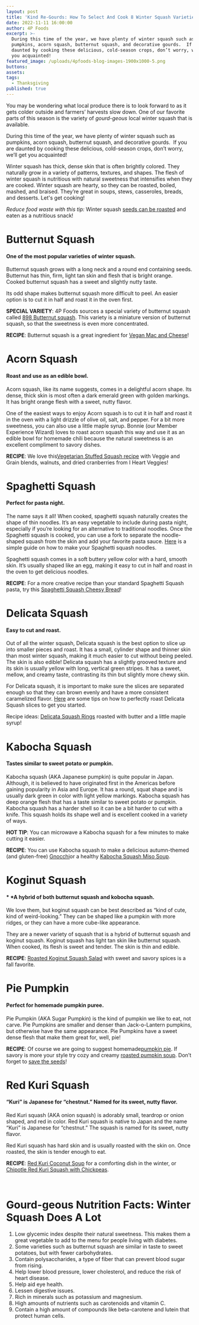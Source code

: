 ```yaml
---
layout: post
title: 'Kind Re-Gourds: How To Select And Cook 8 Winter Squash Varieties'
date: 2022-11-11 16:00:00
author: 4P Foods
excerpt: >-
  During this time of the year, we have plenty of winter squash such as
  pumpkins, acorn squash, butternut squash, and decorative gourds.  If you are
  daunted by cooking these delicious, cold-season crops, don’t worry, we’ll get
  you acquainted!
featured_image: /uploads/4pfoods-blog-images-1900x1000-5.png
buttons:
assets:
tags:
  - Thanksgiving
published: true
---
```

You may be wondering what local produce there is to look forward to as it gets colder outside and farmers’ harvests slow down. One of our favorite parts of this season is the variety of *gourd-geous* local winter squash that is available.&nbsp;

During this time of the year, we have plenty of winter squash such as pumpkins, acorn squash, butternut squash, and decorative gourds.&nbsp; If you are daunted by cooking these delicious, cold-season crops, don’t worry, we’ll get you acquainted\!&nbsp;

Winter squash has thick, dense skin that is often brightly colored. They naturally grow in a variety of patterns, textures, and shapes. The flesh of winter squash is nutritious with natural sweetness that intensifies when they are cooked. Winter squash are hearty, so they can be roasted, boiled, mashed, and braised. They’re great in soups, stews, casseroles, breads, and desserts. Let's get cooking\!

*Reduce food waste with this tip:* Winter squash [seeds can be roasted](https://4pfoods.com/recipes/simple-roasted-pumpkin-seeds-with-local-honey-snack-recipe/) and eaten as a nutritious snack\!

# Butternut Squash

#### One of the most popular varieties of winter squash.&nbsp;

Butternut squash grows with a long neck and a round end containing seeds. Butternut has thin, firm, light tan skin and flesh that is bright orange. Cooked butternut squash has a sweet and slightly nutty taste.&nbsp;

Its odd shape makes butternut squash more difficult to peel. An easier option is to cut it in half and roast it in the oven first.

**SPECIAL VARIETY**\: 4P Foods sources a special variety of butternut squash called [898 Butternut squash](https://shop.4pfoods.com/product/898-butternut-squash). This variety is a miniature version of butternut squash, so that the sweetness is even more concentrated.&nbsp;

**RECIPE**\: Butternut squash is a great ingredient for [Vegan Mac and Cheese](https://www.veggieinspired.com/butternut-mac/)\!&nbsp;

# Acorn Squash

#### Roast and use as an edible bowl.

Acorn squash, like its name suggests, comes in a delightful acorn shape. Its dense, thick skin is most often a dark emerald green with golden markings. It has bright orange flesh with a sweet, nutty flavor.

One of the easiest ways to enjoy Acorn squash is to cut it in half and roast it in the oven with a light drizzle of olive oil, salt, and pepper. For a bit more sweetness, you can also use a little maple syrup. Bonnie (our Member Experience Wizard) loves to roast acorn squash this way and use it as an edible bowl for homemade chili because the natural sweetness is an excellent compliment to savory dishes.

**RECIPE**\: We love this[Vegetarian Stuffed Squash recipe](https://iheartvegetables.com/vegetarian-stuffed-squash/) with Veggie and Grain blends, walnuts, and dried cranberries from I Heart Veggies\!&nbsp;

# Spaghetti Squash

#### Perfect for pasta night.

The name says it all\! When cooked, spaghetti squash naturally creates the shape of thin noodles. It’s an easy vegetable to include during pasta night, especially if you’re looking for an alternative to traditional noodles. Once the Spaghetti squash is cooked, you can use a fork to separate the noodle-shaped squash from the skin and add your favorite pasta sauce. [Here](https://www.loveandlemons.com/how-to-cook-spaghetti-squash/) is a simple guide on how to make your Spaghetti squash noodles.

Spaghetti squash comes in a soft buttery yellow color with a hard, smooth skin. It’s usually shaped like an egg, making it easy to cut in half and roast in the oven to get delicious noodles.

**RECIPE**\: For a more creative recipe than your standard Spaghetti Squash pasta, try this [Spaghetti Squash Cheesy Bread](https://www.delish.com/cooking/recipe-ideas/a22552880/spaghetti-squash-cheesy-bread-recipe/)\!&nbsp;

# Delicata Squash

#### Easy to cut and roast.

Out of all the winter squash, Delicata squash is the best option to slice up into smaller pieces and roast. It has a small, cylinder shape and thinner skin than most winter squash, making it much easier to cut without being peeled. The skin is also edible\! Delicata squash has a slightly grooved texture and its skin is usually yellow with long, vertical green stripes. It has a sweet, mellow, and creamy taste, contrasting its thin but slightly more chewy skin.

For Delicata squash, it is important to make sure the slices are separated enough so that they can brown evenly and have a more consistent caramelized flavor. [Here](https://www.seriouseats.com/roasted-delicata-squash-5209890) are some tips on how to perfectly roast Delicata Squash slices to get you started.&nbsp;

Recipe ideas: [Delicata Squash Rings](https://www.thespruceeats.com/maple-glazed-delicata-squash-rings-3062194) roasted with butter and a little maple syrup\!&nbsp;

# Kabocha Squash

#### Tastes similar to sweet potato or pumpkin.

Kabocha squash (AKA Japanese pumpkin) is quite popular in Japan. Although, it is believed to have originated first in the Americas before gaining popularity in Asia and Europe. It has a round, squat shape and is usually dark green in color with light yellow markings. Kabocha squash has deep orange flesh that has a taste similar to sweet potato or pumpkin. Kabocha squash has a harder shell so it can be a bit harder to cut with a knife. This squash holds its shape well and is excellent cooked in a variety of ways.

**HOT TIP**\: You can microwave a Kabocha squash for a few minutes to make cutting it easier.

**RECIPE**\: You can use Kabocha squash to make a delicious autumn-themed (and gluten-free) [Gnocchi](https://www.foodandwine.com/recipes/gluten-free-winter-squash-gnocchi)or a healthy [Kabocha Squash Miso Soup](https://www.justonecookbook.com/kabocha-miso-soup/).&nbsp;

# Koginut Squash

#### *&nbsp;*A hybrid of both butternut squash and kobocha squash.

We love them, but koginut squash can be best described as “kind of cute, kind of weird-looking.” They can be shaped like a pumpkin with more ridges, or they can have a more cube-like appearance.&nbsp;

They are a newer variety of squash that is a hybrid of butternut squash and koginut squash. Koginut squash has light tan skin like butternut squash. When cooked, its flesh is sweet and tender. The skin is thin and edible.

**RECIPE**\: [Roasted Koginut Squash Salad](https://www.runningtothekitchen.com/roasted-koginut-squash-salad/) with sweet and savory spices is a fall favorite.&nbsp;

# Pie Pumpkin&nbsp;

#### Perfect for homemade pumpkin puree.

Pie Pumpkin (AKA Sugar Pumpkin) is the kind of pumpkin we like to eat, not carve. Pie Pumpkins are smaller and denser than Jack-o-Lantern pumpkins, but otherwise have the same appearance. Pie Pumpkins have a sweet dense flesh that make them great for, well, pie\!

**RECIPE**\: Of course we are going to suggest homemade[pumpkin pie](https://sallysbakingaddiction.com/the-great-pumpkin-pie-recipe/). If savory is more your style try cozy and creamy [roasted pumpkin soup](https://cookieandkate.com/creamy-vegan-pumpkin-soup/). Don’t forget to [save the seeds](https://4pfoods.com/recipes/simple-roasted-pumpkin-seeds-with-local-honey-snack-recipe/)\!&nbsp;

# Red Kuri Squash

#### “Kuri” is Japanese for “chestnut.” Named for its sweet, nutty flavor.

Red Kuri squash (AKA onion squash) is adorably small, teardrop or onion shaped, and red in color. Red Kuri squash is native to Japan and the name “Kuri” is Japanese for “chestnut.” The squash is named for its sweet, nutty flavor.&nbsp;

Red Kuri squash has hard skin and is usually roasted with the skin on. Once roasted, the skin is tender enough to eat.&nbsp;

**RECIPE**\: [Red Kuri Coconut Soup](http://www.vegukate.com/post.php?s=2015-11-16-coconut-red-kuri-squash-soup) for a comforting dish in the winter, or [Chipotle Red Kuri Squash with Chickpeas](https://naturallyella.com/chipotle-red-kuri-squash/).

&nbsp;

# **Gourd-geous** **Nutrition Facts**\: **Winter Squash Does A Lot**

1. Low glycemic index despite their natural sweetness. This makes them a great vegetable to add to the menu for people living with diabetes.&nbsp;
2. Some varieties such as butternut squash are similar in taste to sweet potatoes, but with fewer carbohydrates.&nbsp;
3. Contain polysaccharides, a type of fiber that can prevent blood sugar from rising.&nbsp;
4. Help lower blood pressure, lower cholesterol, and reduce the risk of heart disease.&nbsp;
5. Help aid eye health.
6. Lessen digestive issues.&nbsp;
7. Rich in minerals such as potassium and magnesium.&nbsp;
8. High amounts of nutrients such as carotenoids and vitamin C.
9. Contain a high amount of compounds like beta-carotene and lutein that protect human cells.